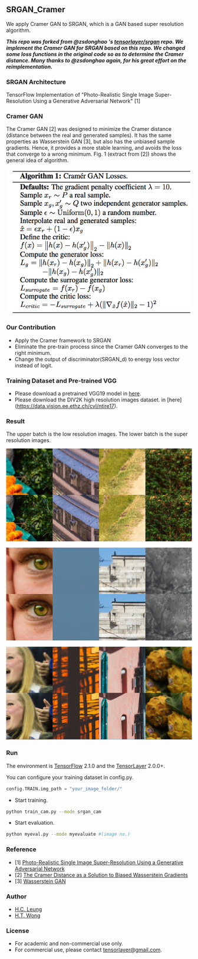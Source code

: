 ## SRGAN_Cramer
We apply Cramer GAN to SRGAN, which is a GAN based super resolution algorithm.

***This repo was forked from @zsdonghao 's [tensorlayer/srgan](https://github.com/tensorlayer/srgan) repo. We implement the Cramer GAN for SRGAN based on this repo. We changed some loss functions in the original code so as to determine the Cramer distance. Many thanks to @zsdonghao again, for his great effort on the reimplementation.***

### SRGAN Architecture

TensorFlow Implementation of "Photo-Realistic Single Image Super-Resolution Using a Generative Adversarial Network" [1]

### Cramer GAN

The Cramer GAN [2] was designed to minimize the Cramer distance (distance between the real and generated samples). It has the same properties as Wasserstein GAN [3], but also has the unbiased sample gradients. Hence, it provides a more stable learning, and avoids the loss that converge to a wrong minimum. Fig. 1 (extract from [2]) shows the general idea of algorithm.

![](https://github.com/hcleung35/SRGAN_Cramer/blob/master/imgs/cramer.png)

### Our Contribution

- Apply the Cramer framework to SRGAN
- Eliminate the pre-train process since the Cramer GAN converges to the right minimum.
- Change the output of discriminator(SRGAN_d) to energy loss vector instead of logit.

### Training Dataset and Pre-trained VGG

- Please download a pretrained VGG19 model in [here](https://mega.nz/#!xZ8glS6J!MAnE91ND_WyfZ_8mvkuSa2YcA7q-1ehfSm-Q1fxOvvs).
- Please download the DIV2K high resolution images dataset. in [here] (https://data.vision.ee.ethz.ch/cvl/ntire17).

### Result

The upper batch is the low resolution images. The lower batch is the super resolution images.

![](https://github.com/hcleung35/SRGAN_Cramer/blob/master/imgs/result1.png)

![](https://github.com/hcleung35/SRGAN_Cramer/blob/master/imgs/result2.png)

![](https://github.com/hcleung35/SRGAN_Cramer/blob/master/imgs/result3.png)

### Run

The environment is [TensorFlow](https://www.tensorflow.org) 2.1.0 and the [TensorLayer](https://github.com/tensorlayer/tensorlayer) 2.0.0+.

You can configure your training dataset in config.py.
```python
config.TRAIN.img_path = "your_image_folder/"
```

- Start training.
```bash
python train_cam.py --mode srgan_cam
```

- Start evaluation. 
```bash
python myeval.py --mode myevaluate #(image no.)
```

### Reference
* [1] [Photo-Realistic Single Image Super-Resolution Using a Generative Adversarial Network](https://arxiv.org/abs/1609.04802)
* [2] [The Cramer Distance as a Solution to Biased Wasserstein Gradients](https://arxiv.org/abs/1705.10743)
* [3] [Wasserstein GAN](https://arxiv.org/abs/1701.07875)

### Author
- [H.C. Leung](https://github.com/hcleung35)
- [H.T. Wong]()

### License

- For academic and non-commercial use only.
- For commercial use, please contact tensorlayer@gmail.com.
